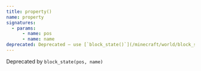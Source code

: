 ```yaml
---
title: property()
name: property
signatures:
  - params:
      - name: pos
      - name: name
deprecated: Deprecated — use [`block_state()`](/minecraft/world/block_state/)
---
```


Deprecated by `block_state(pos, name)`
